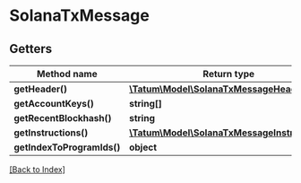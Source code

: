 # SolanaTxMessage

## Getters

Method name | Return type | Description | Notes
------------ | ------------- | ------------- | -------------
**getHeader()** | [**\Tatum\Model\SolanaTxMessageHeader**](SolanaTxMessageHeader.md) |  | [optional]
**getAccountKeys()** | **string[]** |  | [optional]
**getRecentBlockhash()** | **string** |  | [optional]
**getInstructions()** | [**\Tatum\Model\SolanaTxMessageInstruction[]**](SolanaTxMessageInstruction.md) |  | [optional]
**getIndexToProgramIds()** | **object** |  | [optional]

[[Back to Index]](../index.md)
